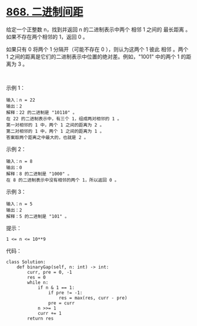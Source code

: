 # [868. 二进制间距](https://leetcode-cn.com/problems/binary-gap/)

给定一个正整数 n，找到并返回 n 的二进制表示中两个 相邻 1 之间的 最长距离 。如果不存在两个相邻的 1，返回 0 。

如果只有 0 将两个 1 分隔开（可能不存在 0 ），则认为这两个 1 彼此 相邻 。两个 1 之间的距离是它们的二进制表示中位置的绝对差。例如，"1001" 中的两个 1 的距离为 3 。

 

示例 1：
```
输入：n = 22
输出：2
解释：22 的二进制是 "10110" 。
在 22 的二进制表示中，有三个 1，组成两对相邻的 1 。
第一对相邻的 1 中，两个 1 之间的距离为 2 。
第二对相邻的 1 中，两个 1 之间的距离为 1 。
答案取两个距离之中最大的，也就是 2 。
```
示例 2：
```
输入：n = 8
输出：0
解释：8 的二进制是 "1000" 。
在 8 的二进制表示中没有相邻的两个 1，所以返回 0 。
```
示例 3：
```
输入：n = 5
输出：2
解释：5 的二进制是 "101" 。
```

提示：
```
1 <= n <= 10**9
```

代码：
```python3
class Solution:
    def binaryGap(self, n: int) -> int:
        curr, pre = 0, -1
        res = 0
        while n:
            if n & 1 == 1:
                if pre != -1:
                    res = max(res, curr - pre)
                pre = curr
            n >>= 1
            curr += 1
        return res
```